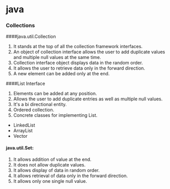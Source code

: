 # java


### Collections

####java.util.Collection
1. It stands at the top of all the collection framework interfaces.
2. An object of collection interface allows the user to add duplicate values and multiple null values at the same time.
3. Collection interface object displays data in the random order.
4. It allows the user to retrieve data only in the forward direction.
5. A new element can be added only at the end.

####List Interface
1. Elements can be added at any position.
2. Allows the user to add duplicate entries as well as multiple null values.
3. It's a bi directional entity.
4. Ordered collection.
5. Concrete classes for implementing List.
-   LinkedList
-   ArrayList
-    Vector

#### java.util.Set:
1. It allows addition of value at the end.
2. It does not allow duplicate values.
3. It allows display of data in random order.
4. It allows retrieval of data only in the forward direction.
5. It allows only one single null value.